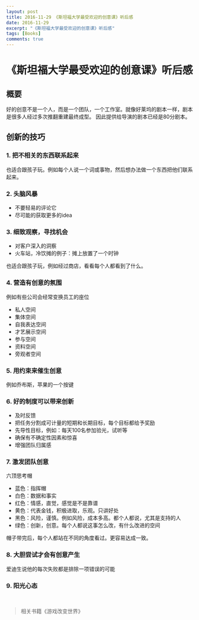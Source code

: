 ```yaml
---
layout: post
title: 2016-11-29 《斯坦福大学最受欢迎的创意课》听后感
date: 2016-11-29
excerpt: "《斯坦福大学最受欢迎的创意课》听后感"
tags: [Books]
comments: true
---
```


# 《斯坦福大学最受欢迎的创意课》听后感

## 概要
好的创意不是一个人，而是一个团队，一个工作室。就像好莱坞的剧本一样，剧本是很多人经过多次推翻重建最终成型。
因此提供给导演的剧本已经是80分剧本。

## 创新的技巧

### 1. 把不相关的东西联系起来

也适合跟孩子玩。例如每个人说一个词或事物，然后想办法做一个东西把他们联系起来。

### 2. 头脑风暴

- 不要轻易的评论它
- 尽可能的获取更多的idea

### 3. 细致观察，寻找机会

- 对客户深入的洞察
- 火车站，冷饮摊的例子：摊上放置了一个时钟

也适合跟孩子玩，例如经过商店，看看每个人都看到了什么。

### 4. 营造有创意的氛围

例如有些公司会经常变换员工的座位

- 私人空间
- 集体空间
- 自我表达空间
- 才艺展示空间
- 参与空间
- 资料空间
- 旁观者空间

### 5. 用约束来催生创意

例如乔布斯，苹果的一个按键

### 6. 好的制度可以带来创新

- 及时反馈
- 把任务分割成可计量的短期和长期目标，每个目标都给予奖励
- 先导性目标，例如：每天100名参加验光，试听等
- 确保有不确定性因素和惊喜
- 增强团队归属感

### 7. 激发团队创意

六顶思考帽

- 蓝色：指挥帽
- 白色：数据和事实
- 红色：情感，直觉，感觉是不是靠谱
- 黄色：代表金钱，积极进取，乐观。只讲好处
- 黑色：风险，谨慎。例如风险，成本多高。都个人都说，尤其是支持的人
- 绿色：创新，创意。每个人都说这事怎么改，有什么改进的空间

帽子带完后，每个人都站在不同的角度看过。更容易达成一致。

### 8. 大胆尝试才会有创意产生

爱迪生说他的每次失败都是排除一项错误的可能

### 9. 阳光心态

<br>

> 相关书籍《游戏改变世界》